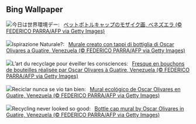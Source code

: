 ## Bing Wallpaper
![](https://www.bing.com/th?id=OHR.OlivaresMural_JA-JP5583290879_UHD.jpg&w=1000)今日は世界環境デー:&nbsp;&ensp;[ペットボトルキャップのモザイク画, ベネズエラ (© FEDERICO PARRA/AFP via Getty Images)](https://www.bing.com/th?id=OHR.OlivaresMural_JA-JP5583290879_UHD.jpg)
<br><br/>
![](https://www.bing.com/th?id=OHR.OlivaresMural_IT-IT6465447947_UHD.jpg&w=1000)Ispirazione Naturale?:&nbsp;&ensp;[Murale creato con tappi di bottiglia di Oscar Olivares a Guatire, Venezuela (© FEDERICO PARRA/AFP via Getty Images)](https://www.bing.com/th?id=OHR.OlivaresMural_IT-IT6465447947_UHD.jpg)
<br><br/>
![](https://www.bing.com/th?id=OHR.OlivaresMural_FR-FR6395710668_UHD.jpg&w=1000)L’art du recyclage pour éveiller les consciences:&nbsp;&ensp;[Fresque en bouchons de bouteilles réalisée par Oscar Olivares à Guatire, Venezuela (© FEDERICO PARRA/AFP via Getty Images)](https://www.bing.com/th?id=OHR.OlivaresMural_FR-FR6395710668_UHD.jpg)
<br><br/>
![](https://www.bing.com/th?id=OHR.OlivaresMural_ES-ES7218911366_UHD.jpg&w=1000)Reciclar nunca se vio tan bien:&nbsp;&ensp;[Mural ecológico de Oscar Olivares en Guatire, Venezuela (© FEDERICO PARRA/AFP via Getty Images)](https://www.bing.com/th?id=OHR.OlivaresMural_ES-ES7218911366_UHD.jpg)
<br><br/>
![](https://www.bing.com/th?id=OHR.OlivaresMural_EN-GB1816556360_UHD.jpg&w=1000)Recycling never looked so good:&nbsp;&ensp;[Bottle cap mural by Oscar Olivares in Guatire, Venezuela (© FEDERICO PARRA/AFP via Getty Images)](https://www.bing.com/th?id=OHR.OlivaresMural_EN-GB1816556360_UHD.jpg)
<br><br/>
